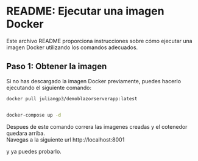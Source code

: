 # README: Ejecutar una imagen Docker

Este archivo README proporciona instrucciones sobre cómo ejecutar una imagen Docker utilizando los comandos adecuados.

## Paso 1: Obtener la imagen

Si no has descargado la imagen Docker previamente, puedes hacerlo ejecutando el siguiente comando:


```bash
docker pull juliangp3/demoblazorserverapp:latest


docker-compose up -d  
```

Despues de este comando correra las imagenes creadas y el cotenedor quedara arriba.  
Navegas a la siguiente url 
http://localhost:8001

y ya puedes probarlo. 

